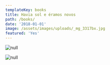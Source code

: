 ```yaml
---
templateKey: books
title: Havia sol e éramos novos
path: /books/
date: '2018-01-01'
image: /assets/images/uploads/_mg_3317bx.jpg
featured: 'Yes'
---
```

![null](/assets/images/uploads/_mg_3320-bx.jpg)

![null](/assets/images/uploads/_mg_3317bx.jpg)
